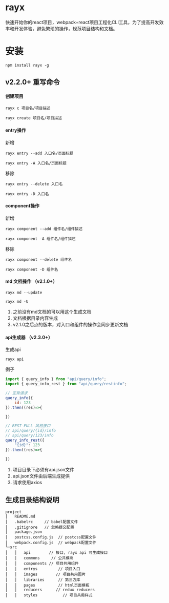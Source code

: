 # rayx
快速开始你的react项目，webpack+react项目工程化CLI工具，为了提高开发效率和开发体验，避免繁琐的操作，规范项目结构和文档。

# 安装
```
npm install rayx -g
```

## v2.2.0+ 重写命令

#### 创建项目
```node
rayx c 项目名/项目描述
```
```node
rayx create 项目名/项目描述
```

#### entry操作

新增
```node
rayx entry --add 入口名/页面标题
```
```node
rayx entry -A 入口名/页面标题
```
移除
```node
rayx entry --delete 入口名
```
```node
rayx entry -D 入口名
```


#### component操作

新增
```node
rayx component --add 组件名/组件描述
```
```node
rayx component -A 组件名/组件描述
```
移除
```node
rayx component --delete 组件名
```
```node
rayx component -D 组件名
```

#### md 文档操作 （v2.1.0+）

```node
rayx md --update
```
```node
rayx md -U
```

1. 之前没有md文档的可以用这个生成文档
2. 文档根据目录内容生成
3. v2.1.0之后点的版本，对入口和组件的操作会同步更新文档

#### api生成器 （v2.3.0+）

生成api

```node
rayx api
```

例子

```javascript
import { query_info } from "api/query/info";
import { query_info_rest } from "api/query/restinfo";

// 正常请求
query_info({
    id: 123
}).then((res)=>{

})

// REST-FULL 风格接口
// api/query/{id}/info
// api/query/123/info
query_info_rest({
    "{id}": 123
}).then((res)=>{

})
```

1. 项目目录下必须有api.json文件
2. api.json文件由后端生成提供
3. 请求使用axios

## 生成目录结构说明
```node
project
│   README.md
│   .babelrc     // babel配置文件
│   .gitignore   // 忽略提交配置
│   package.json  
│   postcss.config.js  // postcss配置文件
│   webpack.config.js  // webpack配置文件
└─src
│   │   api        // 接口, rayx api 可生成接口
│   │   commons     // 公共模块
│   │   components // 项目共用组件
│   │   entrys         // 项目入口
│   │   images        // 项目共用图片
│   │   libraries      // 第三方库
│   │   pages          // html页面模板
│   │   reducers      // redux reducers
│   │   styles           // 项目共用样式
```
